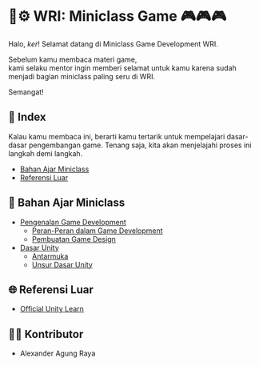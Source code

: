 # 🔬⚙️ WRI: Miniclass Game 🎮🎮🎮


Halo, *ker*! Selamat datang di Miniclass Game Development WRI. 

Sebelum kamu membaca materi game,<br>
kami selaku mentor ingin memberi selamat untuk kamu karena sudah menjadi bagian miniclass paling seru di WRI.<br>

Semangat!
## 📃 Index
Kalau kamu membaca ini, berarti kamu tertarik untuk mempelajari dasar-dasar pengembangan game. Tenang saja, kita akan menjelajahi proses ini langkah demi langkah.
- [Bahan Ajar Miniclass](##📖%20Bahan%20Ajar%20Miniclass)
- [Referensi Luar](##🌐%20Referensi%20Luar)
## 📖 Bahan Ajar Miniclass
- [Pengenalan Game Development](pengenalan/index.md)
	- [Peran-Peran dalam Game Development](pengenalan/index.md#role-dalam-game-development)
	- [Pembuatan Game Design](pengenalan/index.md#game-design)
- [Dasar Unity](dasar-unity/index.md)
  - [Antarmuka](dasar-unity/index.md#antarmuka)
  - [Unsur Dasar Unity](dasar-unity/index.md#unsur-dasar-unity)
## 🌐 Referensi Luar
- [Official Unity Learn](https://learn.unity.com/)
## 🧑‍🏫 Kontributor
- Alexander Agung Raya